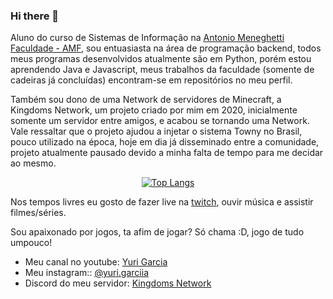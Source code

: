 ### Hi there 👋

Aluno do curso de Sistemas de Informação na [Antonio Meneghetti Faculdade - AMF](https://faculdadeam.edu.br), sou entuasiasta na área de programação backend, todos meus programas desenvolvidos atualmente são em Python, porém estou aprendendo Java e Javascript, meus trabalhos da faculdade (somente de cadeiras já concluídas) encontram-se em repositórios no meu perfil.


Também sou dono de uma Network de servidores de Minecraft, a Kingdoms Network, um projeto criado por mim em 2020, inicialmente somente um servidor entre amigos, e acabou se tornando uma Network. Vale ressaltar que o projeto ajudou a injetar o sistema Towny no Brasil, pouco utilizado na época, hoje em dia já disseminado entre a comunidade, projeto atualmente pausado devido a minha falta de tempo para me decidar ao mesmo.

<div align="center" >

[![Top Langs](https://github-readme-stats.vercel.app/api/top-langs/?username=owYuriGG&layout=compact&theme=radical&bg_color=30,0d0d0d,191919&title_color=fff&text_color=fff&icon_color=79ff97)](https://github.com/anuraghazra/github-readme-stats)
</div>


Nos tempos livres eu gosto de fazer live na [twitch](https://www.twitch.tv/yurigg_), ouvir música e assistir filmes/séries.

Sou apaixonado por jogos, ta afim de jogar? Só chama :D, jogo de tudo umpouco!

- Meu canal no youtube: [Yuri Garcia](https://www.youtube.com/channel/UC-KchKSV_XH1e3W8OIf6-Bw)
- Meu instagram:: [@yuri.garciia](https://www.instagram.com/yuri.garciia/)
- Discord do meu servidor: [Kingdoms Network](https://discord.gg/fAWE67cZ9k)
<!--
**owYuriGG/owYuriGG** is a ✨ _special_ ✨ repository because its `README.md` (this file) appears on your GitHub profile.

Here are some ideas to get you started:

- 🔭 I’m currently working on ...
- 🌱 I’m currently learning ...
- 👯 I’m looking to collaborate on ...
- 🤔 I’m looking for help with ...
- 💬 Ask me about ...
- 📫 How to reach me: ...
- 😄 Pronouns: ...
- ⚡ Fun fact: ...
-->
